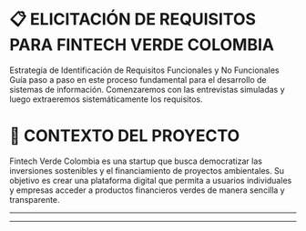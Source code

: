 # 📋 ELICITACIÓN DE REQUISITOS PARA FINTECH VERDE COLOMBIA

Estrategia de Identificación de Requisitos Funcionales y No Funcionales
Guía paso a paso en este proceso fundamental para el desarrollo de sistemas de información. Comenzaremos con las entrevistas simuladas y luego extraeremos sistemáticamente los requisitos.

# 🎯 CONTEXTO DEL PROYECTO

Fintech Verde Colombia es una startup que busca democratizar las inversiones sostenibles y el financiamiento de proyectos ambientales. Su objetivo es crear una plataforma digital que permita a usuarios individuales y empresas acceder a productos financieros verdes de manera sencilla y transparente.





---



---

